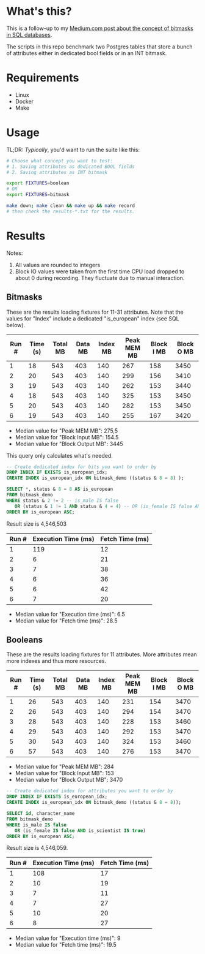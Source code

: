 # What's this?

This is a follow-up to
my [Medium.com post about the concept of bitmasks in SQL databases](https://medium.com/learning-sql/efficient-dbms-storage-of-yes-no-attributes-349d7b4c2ccd).

The scripts in this repo benchmark two Postgres tables that store a bunch of attributes either in dedicated bool fields
or in an INT bitmask.

# Requirements

- Linux
- Docker
- Make

# Usage

TL;DR: *Typically*, you'd want to run the suite like this:

```bash
# Choose what concept you want to test:
# 1. Saving attributes as dedicated BOOL fields
# 2. Saving attributes as INT bitmask

export FIXTURES=boolean
# OR
export FIXTURES=bitmask
```

```bash
make down; make clean && make up && make record 
# then check the results-*.txt for the results.
```

# Results

Notes:

1. All values are rounded to integers
2. Block IO values were taken from the first time CPU load dropped to about 0 during recording. They fluctuate due to
   manual interaction.

## Bitmasks

These are the results loading fixtures for 11-31 attributes. Note that the values for "Index" 
include a dedicated "is_european" index (see SQL below).

| Run # | Time (s) | Total MB | Data MB | Index MB | Peak MEM MB | Block I MB | Block O MB |
|-------|----------|----------|---------|----------|-------------|------------|------------|
| 1     | 18       | 543      | 403     | 140      | 267         | 158        | 3450       |
| 2     | 20       | 543      | 403     | 140      | 299         | 156        | 3410       |
| 3     | 19       | 543      | 403     | 140      | 262         | 153        | 3440       |
| 4     | 18       | 543      | 403     | 140      | 325         | 153        | 3450       |
| 5     | 20       | 543      | 403     | 140      | 282         | 153        | 3450       |
| 6     | 19       | 543      | 403     | 140      | 255         | 167        | 3420       |

* Median value for "Peak MEM MB": 275,5
* Median value for "Block Input MB": 154.5
* Median value for "Block Output MB": 3445

This query only calculates what's needed.

```sql
-- Create dedicated index for bits you want to order by
DROP INDEX IF EXISTS is_european_idx;
CREATE INDEX is_european_idx ON bitmask_demo ((status & 8 = 8) );

SELECT *, status & 8 = 8 AS is_european
FROM bitmask_demo
WHERE status & 2 != 2 -- is_male IS false
   OR (status & 1 != 1 AND status & 4 = 4) -- OR (is_female IS false AND is_scientist IS true)
ORDER BY is_european ASC;
```

Result size is 4,546,503

| Run # | Execution Time (ms) | Fetch Time (ms) |
|-------|---------------------|-----------------|
| 1     | 119                 | 12              |
| 2     | 6                   | 21              |
| 3     | 7                   | 38              |
| 4     | 6                   | 36              |
| 5     | 6                   | 42              |
| 6     | 7                   | 20              |

* Median value for "Execution time (ms)": 6.5
* Median value for "Fetch time (ms)": 28.5

## Booleans

These are the results loading fixtures for 11 attributes. More attributes mean more indexes and thus
more resources.

| Run # | Time (s) | Total MB | Data MB | Index MB | Peak MEM MB | Block I MB | Block O MB |
|-------|----------|----------|---------|----------|-------------|------------|------------|
| 1     | 26       | 543      | 403     | 140      | 231         | 154        | 3470       |
| 2     | 26       | 543      | 403     | 140      | 294         | 154        | 3470       |
| 3     | 28       | 543      | 403     | 140      | 228         | 153        | 3460       |
| 4     | 29       | 543      | 403     | 140      | 292         | 153        | 3470       |
| 5     | 30       | 543      | 403     | 140      | 324         | 153        | 3460       |
| 6     | 57       | 543      | 403     | 140      | 276         | 153        | 3470       |

* Median value for "Peak MEM MB": 284
* Median value for "Block Input MB": 153
* Median value for "Block Output MB": 3470

```sql
-- Create dedicated index for attributes you want to order by
DROP INDEX IF EXISTS is_european_idx;
CREATE INDEX is_european_idx ON bitmask_demo ((status & 8 = 8));

SELECT id, character_name
FROM bitmask_demo
WHERE is_male IS false
   OR (is_female IS false AND is_scientist IS true)
ORDER BY is_european ASC;
```

Result size is 4,546,059.

| Run # | Execution Time (ms) | Fetch Time (ms) |
|-------|---------------------|-----------------|
| 1     | 108                 | 17              |
| 2     | 10                  | 19              |
| 3     | 7                   | 11              |
| 4     | 7                   | 27              |
| 5     | 10                  | 20              |
| 6     | 8                   | 27              |

* Median value for "Execution time (ms)": 9
* Median value for "Fetch time (ms)": 19.5